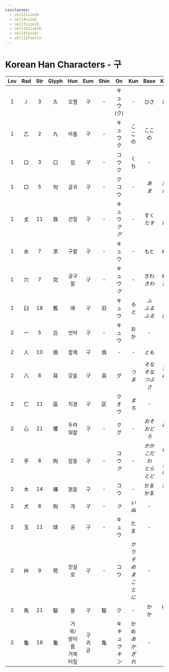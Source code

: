 ```yaml
---
cssclasses:
  - cell2size1h
  - cell4size2
  - cell7size1h
  - cell12size1h
  - cell4fontkr
  - cell12fontcn
---
```


# Korean Han Characters - 구

| Lev | Rad | Str | Glyph |        Hun         |     Eum     | Shin |        On         |      Kun       |          Base           |         Kana          | Simp |        Man        |  Can  |          Viet           |
| :-: | :-: | :-: | :---: | :----------------: | :---------: | :--: | :---------------: | :------------: | :---------------------: | :-------------------: | :--: | :---------------: | :---: | :---------------------: |
|  1  |  丿  |  3  |   久   |         오랠         |      구      |  -   |    キュウ<br>(ク)     |       -        |           ひさ            |          しい           |  -   |        jiǔ        | gau2  |           cửu           |
|  1  |  乙  |  2  |   九   |         아홉         |      구      |  -   |     キュウ<br>ク      |      ここの       |           ここの           |           つ           |  -   |        jiǔ        | gau2  |           cửu           |
|  1  |  口  |  3  |   口   |         입          |      구      |  -   |      コウ<br>ク      |       くち       |            -            |           -           |  -   |        kǒu        | hau2  |          khẩu           |
|  1  |  口  |  5  |   句   |         글귀         |      구      |  -   |      ク<br>コウ      |       -        |        *あ<br>ま*         |      *たる<br>がる*       |  -   |     gōu<br>jù     | geoi3 |           câu           |
|  1  |  攴  | 11  |   救   |         건질         |      구      |  -   | キュウ<br>*ク*<br>*グ* |       -        |       すく<br>*たす*        |       う<br>*ける*       |  -   |        jiù        | gau3  |           cứu           |
|  1  |  水  |  7  |   求   |         구할         |      구      |  -   |        キュウ        |       -        |           もと            |          める           |  -   |        qiú        | kau4  |           cầu           |
|  1  |  穴  |  7  |   究   |        궁구할         |      구      |  -   |    キュウ<br>*ク*     |       -        |       きわ<br>*きわ*        |      める<br>*まる*       |  -   |   jiū<br>*jiù*    | gau3  |           cứu           |
|  1  |  臼  | 18  |   舊   |         예          |      구      |  旧   |        キュウ        |      *もと*      |     *ふ<br>ふる<br>ふる*     |    *る<br>い<br>びる*     |  旧   |        jiù        | gau6  |       cựu<br>lâu        |
|  2  |  一  |  5  |   丘   |         언덕         |      구      |  -   |        キュウ        |       おか       |            -            |           -           |  -   |        qiū        | jau1  |          khâu           |
|  2  |  人  | 10  |   俱   |         함께         |      구      |  倶   |         -         |       -        |          *とも*           |          *に*          |  -   |     jū<br>jù      | keoi1 |           câu           |
|  2  |  八  |  8  |   具   |         갖출         |      구      |  具   |         グ         |      *つま*      |    *そな<br>そな<br>つぶさ*    |    *える<br>わる<br>に*    |  -   |        jù         | geoi6 |           cụ            |
|  2  |  匸  | 11  |   區   |         지경         |      구      |  区   |      ク<br>オウ      |      *まち*      |            -            |           -           |  区   |     ōu<br>qū      | keoi1 |           khu           |
|  2  |  心  | 21  |   懼   |        두려워할        |      구      |  -   |      ク<br>グ       |       -        |       *おそ<br>おどろ*       |       *れる<br>く*       |  惧   |        jù         | geoi6 |           cụ            |
|  2  |  手  |  8  |   拘   |         잡을         |      구      |  -   |     コウ<br>*ク*     |       -        | *かか<br>こだわ<br>とら<br>とど* | *わる<br>る<br>える<br>める* |  -   |        jū         | keoi1 |           câu           |
|  2  |  木  | 14  |   構   |         얽을         |      구      |  -   |        コウ         |       -        |        かま<br>かま         |        える<br>う        |  构   |        gòu        | kau3  |           cấu           |
|  2  |  犬  |  8  |   狗   |         개          |      구      |  -   |        *ク*        |      *いぬ*      |            -            |           -           |  -   |        gǒu        | gau2  |           cẩu           |
|  2  |  玉  | 11  |   球   |         공          |      구      |  -   |        キュウ        |       たま       |            -            |           -           |  -   |        qiú        | kau4  |           cầu           |
|  2  |  艸  |  9  |   苟   |        진실로         |      구      |  -   |        コウ         | *かりそめ<br>まことに* |            -            |           -           |  -   |        gǒu        | gau2  | cẩu<br>cảu<br>càu<br>cú |
|  2  |  馬  | 21  |   驅   |         몰          |      구      |  駆   |         ク         |       -        |         か<br>か          |        ける<br>る        |  驱   |        qū         | keoi1 |           xúi           |
|  2  |  龜  | 16  |   龜   | 거북/땅이름<br>거북<br>터질 | 구<br>귀<br>균 |  亀   | キ<br>*キュウ<br>キン*  |  かめ<br>*あかぎれ*  |            -            |           -           |  龟   | guī<br>jūn<br>qiū | gwai1 |   qui<br>quân<br>quy    |
